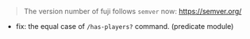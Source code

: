 > The version number of fuji follows `semver` now: https://semver.org/ 
 
- fix: the equal case of `/has-players?` command. (predicate module)


